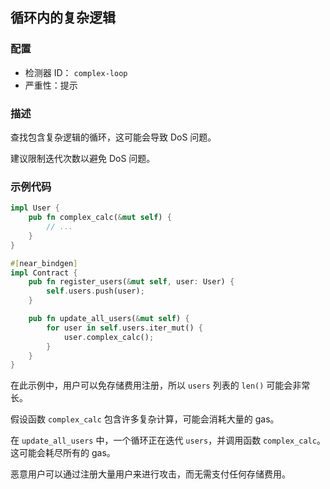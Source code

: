 ## 循环内的复杂逻辑

### 配置

* 检测器 ID： `complex-loop`
* 严重性：提示

### 描述

查找包含复杂逻辑的循环，这可能会导致 DoS 问题。

建议限制迭代次数以避免 DoS 问题。

### 示例代码

```rust
impl User {
    pub fn complex_calc(&mut self) {
        // ...
    }
}

#[near_bindgen]
impl Contract {
    pub fn register_users(&mut self, user: User) {
        self.users.push(user);
    }

    pub fn update_all_users(&mut self) {
        for user in self.users.iter_mut() {
            user.complex_calc();
        }
    }
}
```

在此示例中，用户可以免存储费用注册，所以 `users` 列表的 `len()` 可能会非常长。

假设函数 `complex_calc` 包含许多复杂计算，可能会消耗大量的 gas。

在 `update_all_users` 中，一个循环正在迭代 `users`，并调用函数 `complex_calc`。这可能会耗尽所有的 gas。

恶意用户可以通过注册大量用户来进行攻击，而无需支付任何存储费用。